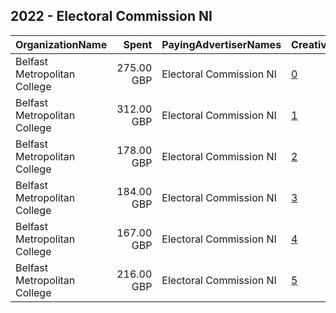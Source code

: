 ## 2022 - Electoral Commission NI 
|OrganizationName|Spent|PayingAdvertiserNames|CreativeUrls|Impressions|Genders|AgeBrackets|CountryCodes|BillingAddresses|CandidateBallotInformation|
|:---|---:|:---|:---|---:|:---|:---|:---|:---|:---|
|Belfast Metropolitan College|275.00 GBP|Electoral Commission NI|[0](https://www.snap.com/political-ads/asset/126d0726422b271faaabdf836d7d0c6f8e4bfc7d28d616d7cc8f78b44695ee5f?mediaType=mp4)|68,054||35+|united kingdom|"Holywood Road,Belfast,BT42GU,GB"||
|Belfast Metropolitan College|312.00 GBP|Electoral Commission NI|[1](https://www.snap.com/political-ads/asset/ef5f158a9a547eb4182b09a34cd450f035603d0847d130b31602fbc281357529?mediaType=mp4)|143,463||18-34|united kingdom|"Holywood Road,Belfast,BT42GU,GB"||
|Belfast Metropolitan College|178.00 GBP|Electoral Commission NI|[2](https://www.snap.com/political-ads/asset/a7ee1e267e712400217a3ae52e193e8a9d21463f6dad5ed1da79d681d4a52906?mediaType=mp4)|29,908||35+|united kingdom|"Holywood Road,Belfast,BT42GU,GB"||
|Belfast Metropolitan College|184.00 GBP|Electoral Commission NI|[3](https://www.snap.com/political-ads/asset/881adb945d85288928e8e815d5c6624ca22f244f241332e9fc61d9fcb2d75084?mediaType=mp4)|70,563||18-34|united kingdom|"Holywood Road,Belfast,BT42GU,GB"||
|Belfast Metropolitan College|167.00 GBP|Electoral Commission NI|[4](https://www.snap.com/political-ads/asset/57ad877ae6bc8ca21c8723895f3dd8b9b621fda739f7e6b2a1ea44390736f468?mediaType=mp4)|36,375||35+|united kingdom|"Holywood Road,Belfast,BT42GU,GB"||
|Belfast Metropolitan College|216.00 GBP|Electoral Commission NI|[5](https://www.snap.com/political-ads/asset/77f31b69018581d3c90ec5268af0c04f7e86d6f7125002f53df3f0940ab14107?mediaType=mp4)|71,863||18-34|united kingdom|"Holywood Road,Belfast,BT42GU,GB"||

